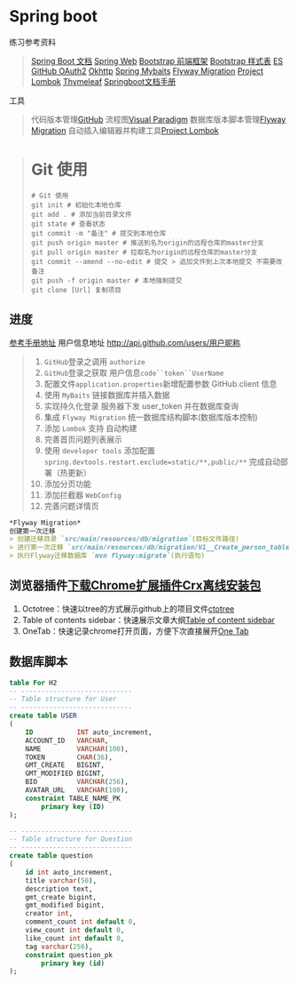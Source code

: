 # Spring boot
练习参考资料
>[Spring Boot 文档](https://spring.io/projects/spring-boot)
>[Spring Web](https://spring.io/guides/gs/serving-web-content/)
>[Bootstrap 前端框架](https://v3.bootcss.com/getting-started/#download)
>[Bootstrap 样式表](https://v3.bootcss.com/css/)
>[ES](https://elasticsearch.cn/explore)
>[GitHub OAuth2](https://devoloper.github.com/aoos/building-oauth-apps/creating-an-oauth-app/)
>[Okhttp](https://square.github.io/okhttp)
>[Spring Mybaits](https://mybatis.org/mybatis-3/zh/index.html)
>[Flyway Migration](https://flywaydb.org/getstarted/firststeps/maven)
>[Project Lombok](https://projectlombok.org/)
>[Thymeleaf](https://thymeleaf.org/doc/tutorials/3.0/usingthymeleaf.html#setting-srreibute-values)
>[Springboot文档手册](https://docs.spring.io/spring-boot/docs/)

工具
>代码版本管理[GitHub](https://github.com)
>流程图[Visual Paradigm](https://www.visual-paradigm.com)
>数据库版本脚本管理[Flyway Migration](https://flywaydb.org/getstarted/firststeps/maven)
>自动插入编辑器并构建工具[Project Lombok](https://projectlombok.org/)
>

> # Git 使用
> ```shell script
> # Git 使用
> git init # 初始化本地仓库
> git add . # 添加当前目录文件
> git state # 查看状态
> git commit -m "备注" # 提交到本地仓库
> git push origin master # 推送到名为origin的远程仓库的master分支
> git pull origin master # 拉取名为origin的远程仓库的master分支
> git commit --amend --no-edit # 提交 > 追加文件到上次本地提交 不需要改备注
> git push -f origin master # 本地强制提交
> git clone [Url] 复制项目
> ```

## 进度
[参考手册地址](https://docs.spring.io/spring-boot/docs/2.0.0.RC1/reference/htmlsingle/)
用户信息地址 http://api.github.com/users/用户昵称
> 1. `GitHub`登录之调用 `authorize`
> 2. `GitHub`登录之获取 用户信息`code``token``UserName`
> 3. 配置文件`application.properties`新增配置参数 GitHub.client 信息
> 4. 使用 `MyBaits` 链接数据库并插入数据
> 5. 实现持久化登录 服务器下发 user_token 并在数据库查询
> 6. 集成 `Flyway Migration` 统一数据库结构脚本(数据库版本控制)
> 7. 添加 `Lombok` 支持 自动构建
> 8. 完善首页问题列表展示
> 9. 使用 `developer tools` 添加配置 `spring.devtools.restart.exclude=static/**,public/**` 完成自动部署（热更新）
> 10. 添加分页功能
> 11. 添加拦截器 `WebConfig`
> 12. 完善问题详情页

```markdown
*Flyway Migration*
创建第一次迁移
> 创建迁移目录 `src/main/resources/db/migration`(目标文件路径)
> 进行第一次迁移 `src/main/resources/db/migration/V1__Create_person_table.sql`(SQL语句)
> 执行Flyway迁移数据库 `mvn flyway:migrate`(执行语句)

```

## 浏览器插件[下载Chrome扩展插件Crx离线安装包](https://crxdl.com/)
1. Octotree：快速以tree的方式展示github上的项目文件[ctotree](https://www.octotree.io/) 
2. Table of contents sidebar：快速展示文章大纲[Table of content sidebar](https://chrome.google.com/webstore/detail/table-of-contents-sidebar/ohohkfheangmbedkgechjkmbepeikkej) 
3. OneTab：快速记录chrome打开页面，方便下次直接展开[One Tab](https://chrome.google.com/webstore/detail/chphlpgkkbolifaimnlloiipkdnihall) 



## 数据库脚本
```sql
table For H2
-- ----------------------------
-- Table structure for User 
-- ----------------------------
create table USER
(
    ID           INT auto_increment,
    ACCOUNT_ID   VARCHAR,
    NAME         VARCHAR(100),
    TOKEN        CHAR(36),
    GMT_CREATE   BIGINT,
    GMT_MODIFIED BIGINT,
    BIO          VARCHAR(256),
    AVATAR_URL   VARCHAR(100),
    constraint TABLE_NAME_PK
        primary key (ID)
);

-- ----------------------------
-- Table structure for Question 
-- ----------------------------
create table question
(
	id int auto_increment,
	title varchar(50),
	description text,
	gmt_create bigint,
	gmt_modified bigint,
	creator int,
	comment_count int default 0,
	view_count int default 0,
	like_count int default 0,
	tag varchar(256),
	constraint question_pk
		primary key (id)
);


```


